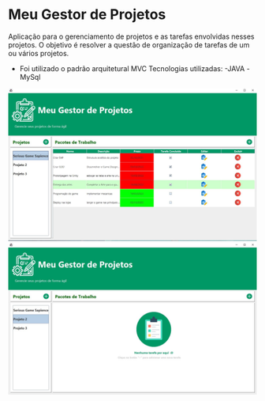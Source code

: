 # Meu Gestor de Projetos
 Aplicação para o gerenciamento de projetos e as tarefas envolvidas nesses projetos. O objetivo é resolver a questão de organização de tarefas de um ou vários projetos.
 
 - Foi utilizado o padrão arquitetural MVC 
  Tecnologias utilizadas:
  -JAVA
  -MySql
  
  
  
  <img src="https://raw.githubusercontent.com/Rafael-720/Meu-Gestor-de-Projetos/main/img1.JPG"/>
  
  
  <img src="https://raw.githubusercontent.com/Rafael-720/Meu-Gestor-de-Projetos/main/img2.JPG"/>
  
  
  
